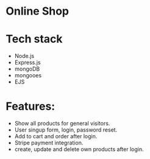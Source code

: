 # Online Shop

# Tech stack

- Node.js
- Express.js
- mongoDB
- mongooes
- EJS

# Features:

- Show all products for general visitors.
- User singup form, login, password reset.
- Add to cart and order after login.
- Stripe payment integration.
- create, update and delete own products after login.
